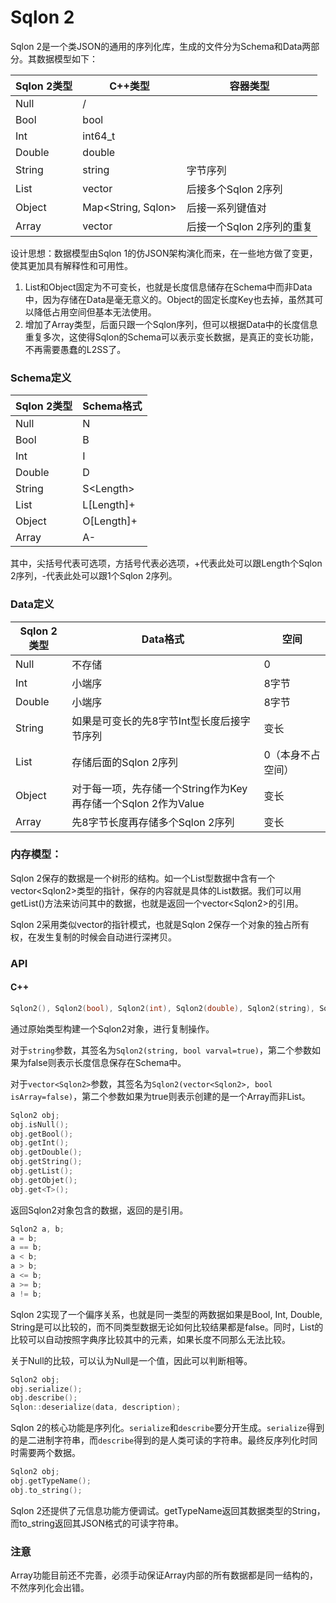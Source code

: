 # Sqlon 2

Sqlon 2是一个类JSON的通用的序列化库，生成的文件分为Schema和Data两部分。其数据模型如下：


| Sqlon 2类型 | C++类型 | 容器类型 |
| - | - | - |
| Null | / |   |
| Bool | bool |   |
| Int | int64_t |   |
| Double | double |   |
| String | string | 字节序列 |
| List | vector<Sqlon> | 后接多个Sqlon 2序列 |
| Object | Map<String, Sqlon> | 后接一系列键值对 |
| Array | vector<Sqlon> | 后接一个Sqlon 2序列的重复 |

设计思想：数据模型由Sqlon 1的仿JSON架构演化而来，在一些地方做了变更，使其更加具有解释性和可用性。

1. List和Object固定为不可变长，也就是长度信息储存在Schema中而非Data中，因为存储在Data是毫无意义的。Object的固定长度Key也去掉，虽然其可以降低占用空间但基本无法使用。
2. 增加了Array类型，后面只跟一个Sqlon序列，但可以根据Data中的长度信息重复多次，这使得Sqlon的Schema可以表示变长数据，是真正的变长功能，不再需要愚蠢的L2SS了。

### Schema定义


| Sqlon 2类型 | Schema格式 |
| - | - |
| Null | N |
| Bool | B |
| Int | I |
| Double | D |
| String | S\<Length> |
| List | L[Length]+ |
| Object | O[Length]+ |
| Array | A- |

其中，尖括号代表可选项，方括号代表必选项，+代表此处可以跟Length个Sqlon 2序列，-代表此处可以跟1个Sqlon 2序列。

### Data定义


| Sqlon 2类型 | Data格式 | 空间 |
| - | - | - |
| Null | 不存储 | 0 |
| Int | 小端序 | 8字节 |
| Double | 小端序 | 8字节 |
| String | 如果是可变长的先8字节Int型长度后接字节序列 | 变长 |
| List | 存储后面的Sqlon 2序列 | 0（本身不占空间） |
| Object | 对于每一项，先存储一个String作为Key再存储一个Sqlon 2作为Value | 变长 |
| Array | 先8字节长度再存储多个Sqlon 2序列 | 变长 |

### 内存模型：

Sqlon 2保存的数据是一个树形的结构。如一个List型数据中含有一个vector\<Sqlon2\>类型的指针，保存的内容就是具体的List数据。我们可以用getList()方法来访问其中的数据，也就是返回一个vector\<Sqlon2\>的引用。

Sqlon 2采用类似vector的指针模式，也就是Sqlon 2保存一个对象的独占所有权，在发生复制的时候会自动进行深拷贝。

### API

#### C++

```cpp
Sqlon2(), Sqlon2(bool), Sqlon2(int), Sqlon2(double), Sqlon2(string), Sqlon2(vector<Sqlon2>), Sqlon2(map<string, Sqlon2>)
```

通过原始类型构建一个Sqlon2对象，进行复制操作。

对于`string`参数，其签名为`Sqlon2(string, bool varval=true)`，第二个参数如果为false则表示长度信息保存在Schema中。

对于`vector<Sqlon2>`参数，其签名为`Sqlon2(vector<Sqlon2>, bool isArray=false)`，第二个参数如果为true则表示创建的是一个Array而非List。

```cpp
Sqlon2 obj;
obj.isNull();
obj.getBool();
obj.getInt();
obj.getDouble();
obj.getString();
obj.getList();
obj.getObjet();
obj.get<T>();
```

返回Sqlon2对象包含的数据，返回的是引用。

```cpp
Sqlon2 a, b;
a = b;
a == b;
a < b;
a > b;
a <= b;
a >= b;
a != b;
```

Sqlon 2实现了一个偏序关系，也就是同一类型的两数据如果是Bool, Int, Double, String是可以比较的，而不同类型数据无论如何比较结果都是false。同时，List的比较可以自动按照字典序比较其中的元素，如果长度不同那么无法比较。

关于Null的比较，可以认为Null是一个值，因此可以判断相等。

```cpp
Sqlon2 obj;
obj.serialize();
obj.describe();
Sqlon::deserialize(data, description);
```

Sqlon 2的核心功能是序列化。`serialize`和`describe`要分开生成。`serialize`得到的是二进制字符串，而`describe`得到的是人类可读的字符串。最终反序列化时同时需要两个数据。

```cpp
Sqlon2 obj;
obj.getTypeName();
obj.to_string();
```

Sqlon 2还提供了元信息功能方便调试。getTypeName返回其数据类型的String，而to_string返回其JSON格式的可读字符串。

### 注意

Array功能目前还不完善，必须手动保证Array内部的所有数据都是同一结构的，不然序列化会出错。
